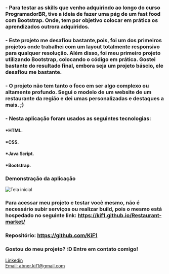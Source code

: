 ### - Para testar as skills que venho adquirindo ao longo do curso ProgramadorBR, tive a ideia de fazer uma pág de um fast food com Bootstrap. Onde, tem por objetivo colocar em prática os aprendizados outrora adquiridos.

### - Este projeto me desafiou bastante,pois, foi um dos primeiros projetos onde trabalhei com um layout totalmente responsivo para qualquer resolução. Além disso, foi meu primeiro projeto utilizando Bootstrap, colocando o código em prática. Gostei bastante do resultado final, embora seja um projeto báscio, ele desafiou me bastante. 

### - O projeto não tem tanto o foco em ser algo complexo ou altamente profundo. Segui o modelo de um website de um restaurante da região e dei umas personalizadas e destaques a mais. ;)

### - Nesta aplicação foram usados as seguintes tecnologias:
#### *HTML.
#### *CSS.
#### *Java Script.
#### *Bootstrap.


### Demonstração da aplicação
![Tela inicial](./gif.gif)

### Para acessar meu projeto e testar você mesmo, não é necessário subir serviços ou realizar build, pois o mesmo está hospedado no seguinte link: https://kif1.github.io/Restaurant-market/
### Repositório: https://github.com/KiF1

### Gostou do meu projeto? :D Entre em contato comigo! 
[Linkedin](https://www.linkedin.com/in/abner-santos-b195b8228/) <br/>
[Email: abner.kif1@gmail.com](mailto:abner.kif1@gmail.com)
